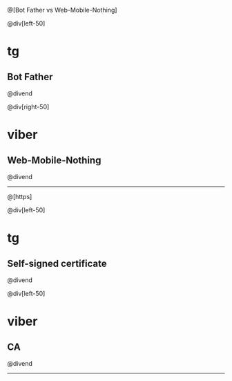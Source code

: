 @[Bot Father vs Web-Mobile-Nothing]

@div[left-50]
<h1>tg</h1>
<h2>Bot Father</h2>
@divend

@div[right-50]
<h1>viber</h1>
<h2>Web-Mobile-Nothing</h2>
@divend

---

@[https]

@div[left-50]
<h1>tg</h1>
<h2>Self-signed certificate</h2>

@divend

@div[left-50]
<h1>viber</h1>
<h2>CA</h2>
@divend

---
